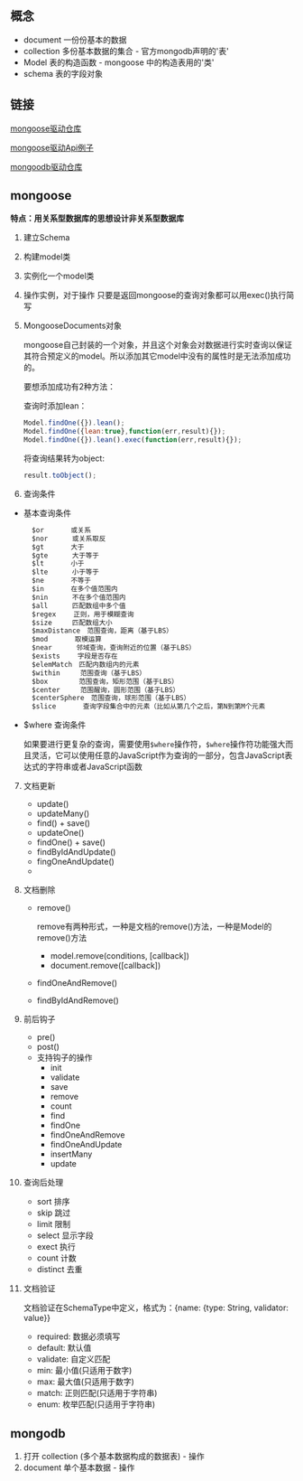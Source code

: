 ## 概念

- document 一份份基本的数据
- collection 多份基本数据的集合 - 官方mongodb声明的'表'
- Model 表的构造函数 - mongoose 中的构造表用的'类'
- schema 表的字段对象

## 链接

[mongoose驱动仓库](https://github.com/Automattic/mongoose)

[mongoose驱动Api例子](https://github.com/Automattic/mongoose)

[mongoodb驱动仓库](https://github.com/mongodb/node-mongodb-native)

## mongoose

  **特点：用关系型数据库的思想设计非关系型数据库**
   
1. 建立Schema
2. 构建model类
3. 实例化一个model类
4. 操作实例，对于操作 只要是返回mongoose的查询对象都可以用exec()执行简写
5. MongooseDocuments对象 
   
   mongoose自己封装的一个对象，并且这个对象会对数据进行实时查询以保证其符合预定义的model。所以添加其它model中没有的属性时是无法添加成功的。

    要想添加成功有2种方法：

    查询时添加lean：
    ```js
    Model.findOne({}).lean();
    Model.findOne({lean:true},function(err,result){});
    Model.findOne({}).lean().exec(function(err,result){});
    ```
    将查询结果转为object:
    ```js
    result.toObject();
    ```
6. 查询条件

 - 基本查询条件 
     ```css
       $or　　　　或关系
       $nor　　　 或关系取反
       $gt　　　　大于
       $gte　　　 大于等于
       $lt　　　　小于
       $lte　　　 小于等于
       $ne　　　　不等于
       $in　　　　在多个值范围内
       $nin　　　 不在多个值范围内
       $all　　　 匹配数组中多个值
       $regex　　 正则，用于模糊查询
       $size　　　匹配数组大小
       $maxDistance　范围查询，距离（基于LBS）
       $mod　　　　取模运算
       $near　　　 邻域查询，查询附近的位置（基于LBS）
       $exists　　 字段是否存在
       $elemMatch　匹配内数组内的元素
       $within　　　范围查询（基于LBS）
       $box　　　　 范围查询，矩形范围（基于LBS）
       $center　　　范围醒询，圆形范围（基于LBS）
       $centerSphere　范围查询，球形范围（基于LBS）
       $slice　　　　查询字段集合中的元素（比如从第几个之后，第N到第M个元素
    ```
 -  $where 查询条件
  
    如果要进行更复杂的查询，需要使用`$where`操作符，`$where`操作符功能强大而且灵活，它可以使用任意的JavaScript作为查询的一部分，包含JavaScript表达式的字符串或者JavaScript函数

7. 文档更新
    - update()
    - updateMany()
    - find() + save()
    - updateOne()
    - findOne() + save()
    - findByIdAndUpdate()
    - fingOneAndUpdate()
    - 
8. 文档删除
    - remove() 

       remove有两种形式，一种是文档的remove()方法，一种是Model的remove()方法

       - model.remove(conditions, [callback])
       - document.remove([callback])
    - findOneAndRemove()
    - findByIdAndRemove()
  
9. 前后钩子
    - pre()
    - post()
    - 支持钩子的操作
      - init
      - validate
      - save
      - remove
      - count
      - find
      - findOne
      - findOneAndRemove
      - findOneAndUpdate
      - insertMany
      - update

10. 查询后处理
    - sort     排序
    - skip     跳过
    - limit    限制
    - select   显示字段
    - exect    执行
    - count    计数
    - distinct 去重
11. 文档验证
    
    文档验证在SchemaType中定义，格式为：{name: {type: String,  validator: value}}
    - required: 数据必须填写
    - default: 默认值
    - validate: 自定义匹配
    - min: 最小值(只适用于数字)
    - max: 最大值(只适用于数字)
    - match: 正则匹配(只适用于字符串)
    - enum:  枚举匹配(只适用于字符串)
## mongodb

1. 打开 collection (多个基本数据构成的数据表) - 操作
2. document 单个基本数据 - 操作
